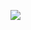 <img align="center" src="https://readme-typing-svg.herokuapp.com/?lines=Hello%2C%20World!;"> </a>

<!--
**student-ice/student-ice** is a ✨ _special_ ✨ repository because its `README.md` (this file) appears on your GitHub profile.

Here are some ideas to get you started:

- 🔭 I’m currently working on ...
- 🌱 I’m currently learning ...
- 👯 I’m looking to collaborate on ...
- 🤔 I’m looking for help with ...
- 💬 Ask me about ...
- 📫 How to reach me: ...
- 😄 Pronouns: ...
- ⚡ Fun fact: ...
-->
<!--
<div >
  
  <h4>🔭  I'm a college student majoring in computer science. </h4>
  <h4>🌱  Currently learning C++ and Qt</h4>
</div>



<div>
  <img src="https://github-readme-activity-graph.cyclic.app/graph?username=student-ice&theme=xcode" />  
</div>

<div>
  <img alt="Linux" src="https://img.shields.io/badge/-Linux-F9A03C?style=flat-square&logo=linux&logoColor=white" />
  <img alt="VSCode" src="https://img.shields.io/badge/-VSCode-007ACC?style=flat-square&logo=visual-studio-code" />
  <img alt="Qt" src="https://img.shields.io/badge/-Qt-13aa52?style=flat-square&logo=mongodb&logoColor=white" />
  <img alt="C" src="https://img.shields.io/badge/-C/C++-DAE8FC?style=flat-square&logo=c" />
  &nbsp;&nbsp;&nbsp;
  <img src="https://visitor-badge.glitch.me/badge?page_id=student-ice" />

</div>  
-->

